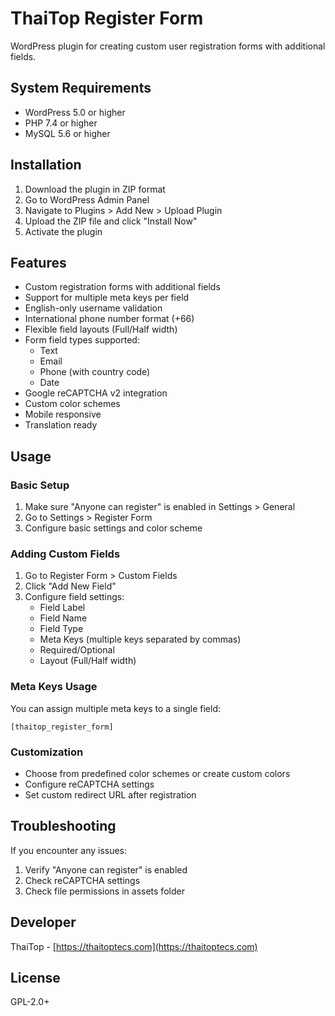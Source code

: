 # ThaiTop Register Form

WordPress plugin for creating custom user registration forms with additional fields.

## System Requirements
- WordPress 5.0 or higher
- PHP 7.4 or higher
- MySQL 5.6 or higher

## Installation
1. Download the plugin in ZIP format
2. Go to WordPress Admin Panel
3. Navigate to Plugins > Add New > Upload Plugin
4. Upload the ZIP file and click "Install Now"
5. Activate the plugin

## Features
- Custom registration forms with additional fields
- Support for multiple meta keys per field
- English-only username validation
- International phone number format (+66)
- Flexible field layouts (Full/Half width)
- Form field types supported:
  - Text
  - Email
  - Phone (with country code)
  - Date
- Google reCAPTCHA v2 integration
- Custom color schemes
- Mobile responsive
- Translation ready

## Usage

### Basic Setup
1. Make sure "Anyone can register" is enabled in Settings > General
2. Go to Settings > Register Form
3. Configure basic settings and color scheme

### Adding Custom Fields
1. Go to Register Form > Custom Fields
2. Click "Add New Field"
3. Configure field settings:
   - Field Label
   - Field Name
   - Field Type
   - Meta Keys (multiple keys separated by commas)
   - Required/Optional
   - Layout (Full/Half width)

### Meta Keys Usage
You can assign multiple meta keys to a single field:
```
[thaitop_register_form]
```

### Customization
- Choose from predefined color schemes or create custom colors
- Configure reCAPTCHA settings
- Set custom redirect URL after registration

## Troubleshooting
If you encounter any issues:
1. Verify "Anyone can register" is enabled
2. Check reCAPTCHA settings
3. Check file permissions in assets folder

## Developer
ThaiTop - [https://thaitoptecs.com](https://thaitoptecs.com)

## License
GPL-2.0+
